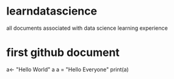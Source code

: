 # learndatascience
all documents associated with data science learning experience
# first github document
a<- "Hello World"
a
a = "Hello Everyone"
print(a)
